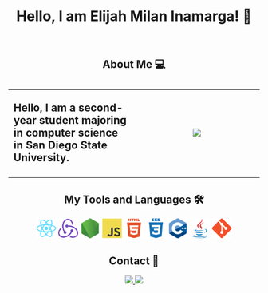 <div align="center">
  <h1>
    Hello, I am Elijah Milan Inamarga! 👋
  </h1>
  <br/>
  <h2>About Me 💻<h2>
  <table width="100%">
    <tr>
      <td align="left">
        <p>
          Hello, I am a second-year student majoring in computer science in San Diego State University. 
        </p>
      </td>
      <td align="center" width="50%">
        <img src="https://static.vecteezy.com/system/resources/thumbnails/019/153/003/small/3d-minimal-programming-icon-coding-screen-web-development-concept-laptop-with-a-coding-screen-and-a-coding-icon-3d-illustration-png.png" height="250px"/>
      </td>
    </tr>
  </table>
  <h2>My Tools and Languages 🛠️</h2>
  <img src="https://github.com/devicons/devicon/blob/master/icons/react/react-original.svg" alt="react" width="40" height="40"/>
  <img src="https://github.com/devicons/devicon/blob/master/icons/redux/redux-original.svg" alt="redux" width="40" height="40"/>
  <img src="https://github.com/devicons/devicon/blob/master/icons/nodejs/nodejs-original.svg" alt="nodejs" width="40" height="40"/>
  <img src="https://github.com/devicons/devicon/blob/master/icons/javascript/javascript-original.svg" alt="javascript" width="40" height="40"/>
  <img src="https://github.com/devicons/devicon/blob/master/icons/html5/html5-plain-wordmark.svg" alt="html5" width="40" height="40"/>
  <img src="https://github.com/devicons/devicon/blob/master/icons/css3/css3-plain-wordmark.svg" alt="css" width="40" height="40"/>
  <img src="https://github.com/devicons/devicon/blob/master/icons/cplusplus/cplusplus-original.svg" alt="cpp" width="40" height="40"/>
  <img src="https://github.com/devicons/devicon/blob/master/icons/java/java-original.svg" alt="java" width="40" height="40"/>
  <img src="https://github.com/devicons/devicon/blob/master/icons/git/git-original.svg" alt="git" width="40" height="40"/>
  <h2>Contact 📱</h2>
  <a href="https://www.linkedin.com/in/elijahmilan-inamarga/" target="_blank">
    <img src="https://img.shields.io/badge/LinkedIn-0072b1?logo=linkedin&logoColor=white&style=flat"/>
  </a>
  <a href="https://www.instagram.com/elijahinamarga/" target="_blank">
    <img src="https://img.shields.io/badge/Instagram-962fbf?logo=instagram&logoColor=white&style=flat"/>
  </a>
</div>
